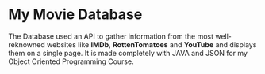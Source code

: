 # My Movie Database
The Database used an API to gather information from the most well-reknowned websites like **IMDb**, **RottenTomatoes** and **YouTube** and displays them on a single page.
It is made completely with JAVA and JSON for my Object Oriented Programming Course.
